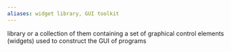 ```yaml
---
aliases: widget library, GUI toolkit
---
```


library or a collection of them containing a set of graphical control elements (widgets) used to construct the GUI of programs

